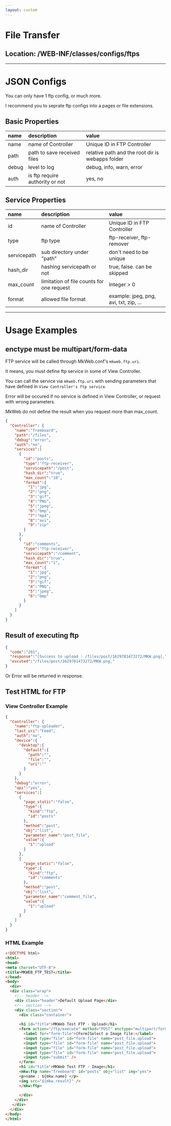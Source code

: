 ```yaml
---
layout: custom
---
```


# File Transfer

## Location: /WEB-INF/classes/configs/ftps

-----

# JSON Configs

You can only have 1 ftp config, or much more.

I recommend you to seprate ftp configs into a pages or file extensions.

## Basic Properties

| name           | description                     | value                                                           |
|:---------------|:--------------------------------|:----------------------------------------------------------------| 
| name           | name of Controller              | Unique ID in FTP Controller                                     |
| path           | path to save received files     | relative path and the root dir is webapps folder                |
| debug          | level to log                    | debug, info, warn, error                                        |
| auth           | is ftp require authority or not | yes, no |

## Service Properties

| name           | description                     | value                                                           |
|:---------------|:--------------------------------|:----------------------------------------------------------------| 
| id             | name of Controller              | Unique ID in FTP Controller                                     |
| type           | ftp type                        | ftp-receiver, ftp-remover                                       |
| servicepath    | sub directory under "path"      | don't need to be unique                                         |
| hash_dir       | hashing servicepath or not      | true, false. can be skipped |
| max_count      | limitation of file counts for one request | Integer > 0       |
| format         | allowed file format | example: jpeg, png, avi, txt, zip, ...  |

-----

# Usage Examples

## enctype must be multipart/form-data

FTP service will be called through MkWeb.conf's `mkweb.ftp.uri`.

It means, you must define ftp service in some of View Controller.

You can call the service via `mkweb.ftp.uri` with sending parameters that have defined in `View Controller's ftp service`.

Error will be occured if no service is defined in View Controller, or request with wrong parameters.

MkWeb do not define the result when you request more than max_count.

```json
{
  "Controller": {
    "name":"freeboard",
    "path":"/files",
    "debug":"error",
    "auth":"no",
    "services":[
      {
        "id":"posts",
        "type":"ftp-receiver",
        "servicepath":"/post",
        "hash_dir":"true",
        "max_count":"10",
        "format":{
          "1":"jpg",
          "2":"png",
          "3":"gif",
          "4":"PNG",
          "5":"jpeg",
          "6":"bmp",
          "7":"mp4",
          "8":"avi",
          "9":"zip"
        }
      },
      {
        "id":"comments",
        "type":"ftp-receiver",
        "servicepath":"/comment",
        "hash_dir":"true",
        "max_count":"1",
        "format":{
          "1":"jpg",
          "2":"png",
          "3":"gif",
          "4":"PNG",
          "5":"jpeg",
          "6":"bmp"
        }
      }
    ]
  }
}
```

## Result of executing ftp


```json
{
  "code":"201",
  "response":"[Success to upload : /files/post/1629781473272/MKW.png],",
  "excuted":"/files/post/1629781473272/MKW.png,"
}
```


Or Error will be returned in response.

## Test HTML for FTP

### View Controller Example
```json
{
  "Controller": {
    "name":"ftp-uploader",
    "last_uri":"Feed",
    "auth":"no",
    "device":{
      "desktop":{
        "default":{
          "path":"",
          "file":"",
          "uri":""
        }
      }
    },
    "debug":"error",
    "api":"yes",
    "services":[
      {
        "page_static":"false",
        "type":{
          "kind":"ftp",
          "id":"posts"
        },
        "method":"post",
        "obj":"list",
        "parameter_name":"post_file",
        "value":{
          "1":"upload"
        }
      },
      {
        "page_static":"false",
        "type":{
          "kind":"ftp",
          "id":"comments"
        },
        "method":"post",
        "obj":"list",
        "parameter_name":"comment_file",
        "value":{
          "1":"upload"
        }
      }
    ]
  }
}
```


### HTML Example
```html
<!DOCTYPE html>
<html>
<head>
<meta charset="UTF-8">
<title>MKWEB_FTP_TEST</title>
</head>
<body>
  <div>
  <div class="wrap">
    <!-- header -->
    <div class="header">Default Upload Page</div>
    <!-- section -->
    <div class="section">
      <div class="container">
	  
      <h1 id="title">MKWeb Test FTP - Upload</h1>
      <form action="/ftp/execute" method="POST" enctype="multipart/form-data">
        <label for="form-file">[Form]Select a Image file:</label>
        <input type="file" id="form-file" name="post_file.upload">
        <input type="file" id="form-file" name="post_file.upload">
        <input type="file" id="form-file" name="post_file.upload">
        <input type="file" id="form-file" name="post_file.upload">
        <input type="submit" />
      </form>
      <h1 id="title">MKWeb Test FTP - Image</h1>
      <mkw:ftp name="freeboard" id="posts" obj="list" img="yes">
      <p>name : ${mkw.name} </p>
      <img src="${mkw.result}" />
      </mkw:ftp>
	  
      </div>
    </div>
   </div>
  </div>
</body>
</html>
```